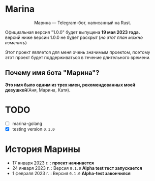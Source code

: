 # Marina
<p align="center" >Марина — Telegram-бот, написанный на Rust.</p>

Официальная версия "1.0.0" будет выпущена **19 мая 2023 года.**  <br>
версий ниже версии 1.0.0 не будет раскрыт (*но этот план можно изменить*)

Этот проект является для меня очень значимым проектом, поэтому этот проект будет поддерживаться в течение длительного времени.

## Почему имя бота "Марина"?
**Это имя было одним из трех имен, рекомендованных моей девушкой**(Аня, Марина, Катя).

# TODO
- [ ] marina-golang
- [x] testing version `0.1.0`

# История Марины
- 17 января 2023 г. : **проект начинается**
- 24 января 2023 г. : Версия `0.1.0` **Alpha test тест запускается**
- 1 февраля 2023 г. : Версия `0.1.0` **Alpha-test закончился**
